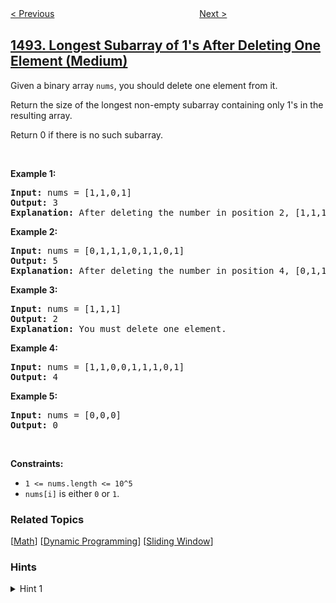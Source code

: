 <!--|This file generated by command(leetcode description); DO NOT EDIT.    |-->
<!--+----------------------------------------------------------------------+-->
<!--|@author    openset <openset.wang@gmail.com>                           |-->
<!--|@link      https://github.com/openset                                 |-->
<!--|@home      https://github.com/openset/leetcode                        |-->
<!--+----------------------------------------------------------------------+-->

[< Previous](../the-kth-factor-of-n "The kth Factor of n")
　　　　　　　　　　　　　　　　
[Next >](../parallel-courses-ii "Parallel Courses II")

## [1493. Longest Subarray of 1's After Deleting One Element (Medium)](https://leetcode.com/problems/longest-subarray-of-1s-after-deleting-one-element "删掉一个元素以后全为 1 的最长子数组")

<p>Given a binary array <code>nums</code>, you should delete one element from it.</p>

<p>Return the size of the longest non-empty subarray containing only 1&#39;s&nbsp;in the resulting array.</p>

<p>Return 0 if there is no such subarray.</p>

<p>&nbsp;</p>
<p><strong>Example 1:</strong></p>

<pre>
<strong>Input:</strong> nums = [1,1,0,1]
<strong>Output:</strong> 3
<strong>Explanation: </strong>After deleting the number in position 2, [1,1,1] contains 3 numbers with value of 1&#39;s.</pre>

<p><strong>Example 2:</strong></p>

<pre>
<strong>Input:</strong> nums = [0,1,1,1,0,1,1,0,1]
<strong>Output:</strong> 5
<strong>Explanation: </strong>After deleting the number in position 4, [0,1,1,1,1,1,0,1] longest subarray with value of 1&#39;s is [1,1,1,1,1].</pre>

<p><strong>Example 3:</strong></p>

<pre>
<strong>Input:</strong> nums = [1,1,1]
<strong>Output:</strong> 2
<strong>Explanation: </strong>You must delete one element.</pre>

<p><strong>Example 4:</strong></p>

<pre>
<strong>Input:</strong> nums = [1,1,0,0,1,1,1,0,1]
<strong>Output:</strong> 4
</pre>

<p><strong>Example 5:</strong></p>

<pre>
<strong>Input:</strong> nums = [0,0,0]
<strong>Output:</strong> 0
</pre>

<p>&nbsp;</p>
<p><strong>Constraints:</strong></p>

<ul>
	<li><code>1 &lt;= nums.length &lt;= 10^5</code></li>
	<li><code>nums[i]</code>&nbsp;is either&nbsp;<code>0</code>&nbsp;or&nbsp;<code>1</code>.</li>
</ul>

### Related Topics
  [[Math](../../tag/math/README.md)]
  [[Dynamic Programming](../../tag/dynamic-programming/README.md)]
  [[Sliding Window](../../tag/sliding-window/README.md)]

### Hints
<details>
<summary>Hint 1</summary>
Maintain a sliding window where there is at most one zero on it.
</details>
